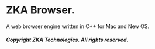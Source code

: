 # ZKA Browser.

A web browser engine written in C++ for Mac and New OS.

##### Copyright ZKA Technologies. All rights reserved.
